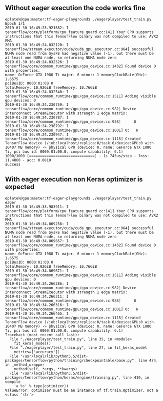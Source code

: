 Without eager execution the code works fine
-------------------------------------------

	oplatek@gpu:master:tf-eager-playground$ ./eagerplayer/test_train.py
	Epoch 1/1
	2019-01-30 16:49:23.921582: I tensorflow/core/platform/cpu_feature_guard.cc:141] Your CPU supports instructions that this TensorFlow binary was not compiled to use: AVX2 FMA
	2019-01-30 16:49:24.032120: I tensorflow/stream_executor/cuda/cuda_gpu_executor.cc:964] successful NUMA node read from SysFS had negative value (-1), but there must be at least one NUMA node, so returning NUMA node zero
	2019-01-30 16:49:24.032526: I tensorflow/core/common_runtime/gpu/gpu_device.cc:1432] Found device 0 with properties:
	name: GeForce GTX 1080 Ti major: 6 minor: 1 memoryClockRate(GHz): 1.6575
	pciBusID: 0000:01:00.0
	totalMemory: 10.92GiB freeMemory: 10.76GiB
	2019-01-30 16:49:24.032540: I tensorflow/core/common_runtime/gpu/gpu_device.cc:1511] Adding visible gpu devices: 0
	2019-01-30 16:49:24.230759: I tensorflow/core/common_runtime/gpu/gpu_device.cc:982] Device interconnect StreamExecutor with strength 1 edge matrix:
	2019-01-30 16:49:24.230787: I tensorflow/core/common_runtime/gpu/gpu_device.cc:988]      0
	2019-01-30 16:49:24.230792: I tensorflow/core/common_runtime/gpu/gpu_device.cc:1001] 0:   N
	2019-01-30 16:49:24.230947: I tensorflow/core/common_runtime/gpu/gpu_device.cc:1115] Created TensorFlow device (/job:localhost/replica:0/task:0/device:GPU:0 with 10407 MB memory) -> physical GPU (device: 0, name: GeForce GTX 1080 Ti, pci bus id: 0000:01:00.0, compute capability: 6.1)
	1000/1000 [==============================] - 1s 745us/step - loss: 11.4860 - acc: 0.0810
	success


With eager execution non Keras optimizer is expected
----------------------------------------------------

	oplatek@gpu:master:tf-eager-playground$ ./eagerplayer/test_train.py eager
	2019-01-30 16:49:33.983911: I tensorflow/core/platform/cpu_feature_guard.cc:141] Your CPU supports instructions that this TensorFlow binary was not compiled to use: AVX2 FMA
	2019-01-30 16:49:34.069258: I tensorflow/stream_executor/cuda/cuda_gpu_executor.cc:964] successful NUMA node read from SysFS had negative value (-1), but there must be at least one NUMA node, so returning NUMA node zero
	2019-01-30 16:49:34.069657: I tensorflow/core/common_runtime/gpu/gpu_device.cc:1432] Found device 0 with properties:
	name: GeForce GTX 1080 Ti major: 6 minor: 1 memoryClockRate(GHz): 1.6575
	pciBusID: 0000:01:00.0
	totalMemory: 10.92GiB freeMemory: 10.76GiB
	2019-01-30 16:49:34.069671: I tensorflow/core/common_runtime/gpu/gpu_device.cc:1511] Adding visible gpu devices: 0
	2019-01-30 16:49:34.266286: I tensorflow/core/common_runtime/gpu/gpu_device.cc:982] Device interconnect StreamExecutor with strength 1 edge matrix:
	2019-01-30 16:49:34.266311: I tensorflow/core/common_runtime/gpu/gpu_device.cc:988]      0
	2019-01-30 16:49:34.266316: I tensorflow/core/common_runtime/gpu/gpu_device.cc:1001] 0:   N
	2019-01-30 16:49:34.266465: I tensorflow/core/common_runtime/gpu/gpu_device.cc:1115] Created TensorFlow device (/job:localhost/replica:0/task:0/device:GPU:0 with 10407 MB memory) -> physical GPU (device: 0, name: GeForce GTX 1080 Ti, pci bus id: 0000:01:00.0, compute capability: 6.1)
	Traceback (most recent call last):
	  File "./eagerplayer/test_train.py", line 35, in <module>
		fit_keras_model()
	  File "./eagerplayer/test_train.py", line 27, in fit_keras_model
		metrics=['accuracy'])
	  File "/usr/local/lib/python3.5/dist-packages/tensorflow/python/training/checkpointable/base.py", line 474, in _method_wrapper
		method(self, *args, **kwargs)
	  File "/usr/local/lib/python3.5/dist-packages/tensorflow/python/keras/engine/training.py", line 410, in compile
		'a %s' % type(optimizer))
	ValueError: optimizer must be an instance of tf.train.Optimizer, not a <class 'str'>

